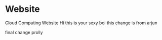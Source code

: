 # Website
 Cloud Computing Website
Hi this is your sexy boi
this change is from arjun


final change prolly
